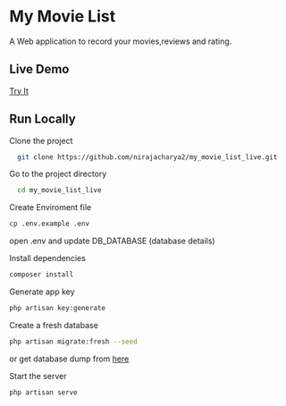 
# My Movie List



A Web application to record your movies,reviews and rating.
## Live Demo

[Try It](https://mymovielists.up.railway.app/)



## Run Locally

Clone the project

```bash
  git clone https://github.com/nirajacharya2/my_movie_list_live.git
```

Go to the project directory

```bash
  cd my_movie_list_live
```

Create Enviroment file

```bash 
cp .env.example .env 
```

open .env and update DB_DATABASE (database details)

Install dependencies
```bash 
composer install
```
Generate app key
```bash 
php artisan key:generate
```
Create a fresh database
```bash 
php artisan migrate:fresh --seed
```
or get database dump from [here](https://drive.google.com/file/d/1FEAxzixt7Oxifq2UNBUppMvM6QIbL3Zd/view?usp=sharing)

Start the server
```bash 
php artisan serve
```
